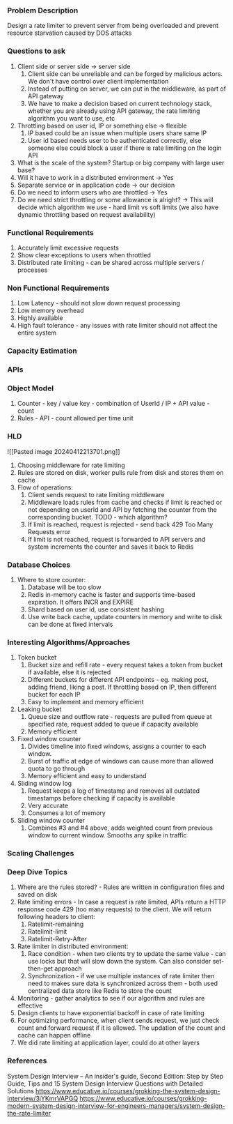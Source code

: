 ### Problem Description
Design a rate limiter to prevent server from being overloaded and prevent resource starvation caused by DOS attacks

### Questions to ask
1. Client side or server side -> server side
	1. Client side can be unreliable and can be forged by malicious actors. We don't have control over client implementation
	2. Instead of putting on server, we can put in the middleware, as part of API gateway 
	3. We have to make a decision based on current technology stack, whether you are already using API gateway, the rate limiting algorithm you want to use, etc 
2. Throttling based on user id, IP or something else -> flexible
	1. IP based could be an issue when multiple users share same IP
	2. User id based needs user to be authenticated correctly, else someone else could block a user if there is rate limiting on the login API
3. What is the scale of the system? Startup or big company with large user base?
4. Will it have to work in a distributed environment -> Yes
5. Separate service or in application code -> our decision
6. Do we need to inform users who are throttled -> Yes
7. Do we need strict throttling or some allowance is alright? -> This will decide which algorithm we use - hard limit vs soft limits (we also have dynamic throttling based on request availability)

### Functional Requirements
1. Accurately limit excessive requests
2. Show clear exceptions to users when throttled
3. Distributed rate limiting - can be shared across multiple servers / processes

### Non Functional Requirements
1. Low Latency - should not slow down request processing
2. Low memory overhead
3. Highly available 
4. High fault tolerance - any issues with rate limiter should not affect the entire system

### Capacity Estimation


### APIs


### Object Model
1. Counter - key / value
	key - combination of UserId / IP + API 
	value - count
2. Rules - API - count allowed per time unit

### HLD

![[Pasted image 20240412213701.png]]

1. Choosing middleware for rate limiting
2. Rules are stored on disk, worker pulls rule from disk and stores them on cache
3. Flow of operations:
	1. Client sends request to rate limiting middleware
	2. Middleware loads rules from cache and checks if limit is reached or not depending on userId and API by fetching the counter from the corresponding bucket. TODO - which algorithm?
	3. If limit is reached, request is rejected - send back 429 Too Many Requests error
	4. If limit is not reached, request is forwarded to API servers and system increments the counter and saves it back to Redis

### Database Choices
1. Where to store counter:
	1. Database will be too slow 
	2. Redis in-memory cache is faster and supports time-based expiration. It offers INCR and EXPIRE
	3. Shard based on user id, use consistent hashing 
	4. Use write back cache, update counters in memory and write to disk can be done at fixed intervals 

### Interesting Algorithms/Approaches
1. Token bucket
	1. Bucket size and refill rate - every request takes a token from bucket if available, else it is rejected
	2. Different buckets for different API endpoints - eg. making post, adding friend, liking a post. If throttling based on IP, then different bucket for each IP 
	3. Easy to implement and memory efficient
2. Leaking bucket
	1. Queue size and outflow rate - requests are pulled from queue at specified rate, request added to queue if capacity available
	2. Memory efficient
3. Fixed window counter
	1. Divides timeline into fixed windows, assigns a counter to each window. 
	2. Burst of traffic at edge of windows can cause more than allowed quota to go through
	3. Memory efficient and easy to understand
4. Sliding window log
	1. Request keeps a log of timestamp and removes all outdated timestamps before checking if capacity is available
	2. Very accurate
	3. Consumes a lot of memory 
5. Sliding window counter
	1. Combines #3 and #4 above, adds weighted count from previous window to current window. Smooths any spike in traffic

### Scaling Challenges


### Deep Dive Topics
1. Where are the rules stored? - Rules are written in configuration files and saved on disk 
2. Rate limiting errors - In case a request is rate limited, APIs return a HTTP response code 429 (too many requests) to the client. We will return following headers to client:
	1. Ratelimit-remaining 
	2. Ratelimit-limit
	3. Ratelimit-Retry-After
3. Rate limiter in distributed environment:
	1. Race condition - when two clients try to update the same value - can use locks but that will slow down the system. Can also consider set-then-get approach
	2. Synchronization - if we use multiple instances of rate limiter then need to makes sure data is synchronized across them - both used centralized data store like Redis to store the count 
4. Monitoring - gather analytics to see if our algorithm and rules are effective
5. Design clients to have exponential backoff in case of rate limiting
6. For optimizing performance, when client sends request, we just check count and forward request if it is allowed. The updation of the count and cache can happen offline
7. We did rate limiting at application layer, could do at other layers 

### References
System Design Interview – An insider's guide, Second Edition: Step by Step Guide, Tips and 15 System Design Interview Questions with Detailed Solutions
https://www.educative.io/courses/grokking-the-system-design-interview/3jYKmrVAPGQ
https://www.educative.io/courses/grokking-modern-system-design-interview-for-engineers-managers/system-design-the-rate-limiter